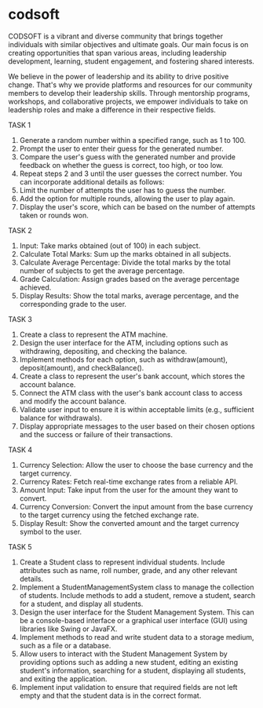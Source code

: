 # codsoft

CODSOFT is a vibrant and diverse community that brings together individuals with similar objectives and ultimate goals. Our main focus is on creating opportunities that span various areas, including leadership development, learning, student engagement, and fostering shared interests.

We believe in the power of leadership and its ability to drive positive change. That's why we provide platforms and resources for our community members to develop their leadership skills. Through mentorship programs, workshops, and collaborative projects, we empower individuals to take on leadership roles and make a difference in their respective fields.

TASK 1

1. Generate a random number within a specified range, such as 1 to 100.
2. Prompt the user to enter their guess for the generated number.
3. Compare the user's guess with the generated number and provide feedback on whether the guess is correct, too high, or too low.
4. Repeat steps 2 and 3 until the user guesses the correct number.
You can incorporate additional details as follows:
5. Limit the number of attempts the user has to guess the number.
6. Add the option for multiple rounds, allowing the user to play again.
7. Display the user's score, which can be based on the number of attempts taken or rounds won.

TASK 2

1. Input: Take marks obtained (out of 100) in each subject.
2. Calculate Total Marks: Sum up the marks obtained in all subjects.
3. Calculate Average Percentage: Divide the total marks by the total number of subjects to get the average percentage.
4. Grade Calculation: Assign grades based on the average percentage achieved.
5. Display Results: Show the total marks, average percentage, and the corresponding grade to the user.

TASK 3

1. Create a class to represent the ATM machine.
2. Design the user interface for the ATM, including options such as withdrawing, depositing, and checking the balance.
3. Implement methods for each option, such as withdraw(amount), deposit(amount), and checkBalance().
4. Create a class to represent the user's bank account, which stores the account balance.
5. Connect the ATM class with the user's bank account class to access and modify the account balance.
6. Validate user input to ensure it is within acceptable limits (e.g., sufficient balance for withdrawals).
7. Display appropriate messages to the user based on their chosen options and the success or failure of their transactions.

TASK 4

1. Currency Selection: Allow the user to choose the base currency and the target currency.
2. Currency Rates: Fetch real-time exchange rates from a reliable API.
3. Amount Input: Take input from the user for the amount they want to convert.
4. Currency Conversion: Convert the input amount from the base currency to the target currency using the fetched exchange rate.
5. Display Result: Show the converted amount and the target currency symbol to the user.

TASK 5

1. Create a Student class to represent individual students. Include attributes such as name, roll number, grade, and any other relevant details.
2. Implement a StudentManagementSystem class to manage the collection of students. Include methods to add a student, remove a student, search for a student, and display all students.
3. Design the user interface for the Student Management System. This can be a console-based interface or a graphical user interface (GUI) using libraries like Swing or JavaFX.
4. Implement methods to read and write student data to a storage medium, such as a file or a database.
5. Allow users to interact with the Student Management System by providing options such as adding a new student, editing an existing student's information, searching for a student, displaying all students, and exiting the application.
6. Implement input validation to ensure that required fields are not left empty and that the student data is in the correct format.
